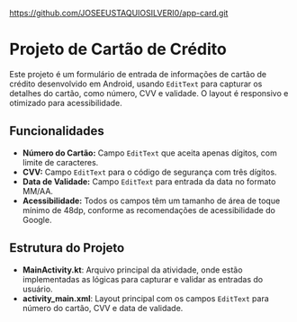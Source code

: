 https://github.com/JOSEEUSTAQUIOSILVERI0/app-card.git

# Projeto de Cartão de Crédito

Este projeto é um formulário de entrada de informações de cartão de crédito desenvolvido em Android, usando `EditText` para capturar os detalhes do cartão, como número, CVV e validade. O layout é responsivo e otimizado para acessibilidade.

## Funcionalidades

- **Número do Cartão:** Campo `EditText` que aceita apenas dígitos, com limite de caracteres.
- **CVV:** Campo `EditText` para o código de segurança com três dígitos.
- **Data de Validade:** Campo `EditText` para entrada da data no formato MM/AA.
- **Acessibilidade:** Todos os campos têm um tamanho de área de toque mínimo de 48dp, conforme as recomendações de acessibilidade do Google.

## Estrutura do Projeto

- **MainActivity.kt**: Arquivo principal da atividade, onde estão implementadas as lógicas para capturar e validar as entradas do usuário.
- **activity_main.xml**: Layout principal com os campos `EditText` para número do cartão, CVV e data de validade.

